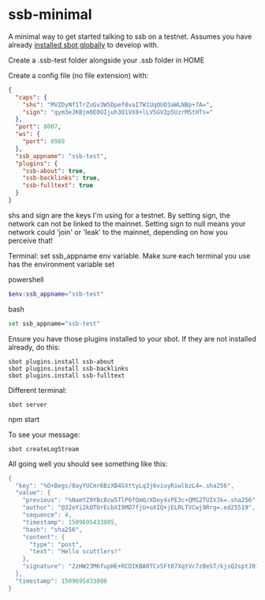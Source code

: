 # ssb-minimal

A minimal way to get started talking to ssb on a testnet. Assumes you have already [installed sbot globally](https://ssbc.github.io/docs/scuttlebot/install.html) to develop with.

Create a .ssb-test folder alongside your .ssb folder in HOME

Create a config file (no file extension) with:
```json
{
  "caps": {
    "shs": "MVZDyNf1TrZuGv3W5Dpef0vaITW1UqOUO3aWLNBp+7A=",
    "sign": "qym3eJKBjm0E0OIjuh3O1VX8+lLVSGV2p5UzrMStHTs="
  },
  "port": 8007,
  "ws": {
    "port": 8988
  },
  "ssb_appname": "ssb-test",
  "plugins": {
    "ssb-about": true,
    "ssb-backlinks": true,
    "ssb-fulltext": true
  }
}
```
shs and sign are the keys I'm using for a testnet. By setting sign, the network can not be linked to the mainnet. Setting sign to null means your network could 'join' or 'leak' to the mainnet, depending on how you perceive that!

Terminal: set ssb_appname env variable. Make sure each terminal you use has the environment variable set

powershell
```powershell
$env:ssb_appname="ssb-test"
```
bash
```bash
set ssb_appname="ssb-test"
```

Ensure you have those plugins installed to your sbot. If they are not installed already, do this:
```
sbot plugins.install ssb-about
sbot plugins.install ssb-backlinks
sbot plugins.install ssb-fulltext
```

Different terminal:
```
sbot server
```

npm start

To see your message:
```
sbot createLogStream
```

All going well you should see something like this:
```powershell
{
  "key": "%O+Begs/8ayYUCmr6BzXB4SXttyLq3j6viuyRiwlbzL4=.sha256",
  "value": {
    "previous": "%NamYZ9YBc8cw5TlP6fQmO/XDey4sPE3c+QMS2TUIVJk=.sha256",
    "author": "@32eYi2kQTUrEcbXI9MD7fjU+oXIQ+jELRLTVCwj9Rrg=.ed25519",
    "sequence": 4,
    "timestamp": 1509695433805,
    "hash": "sha256",
    "content": {
      "type": "post",
      "text": "Hello scuttlers!"
    },
    "signature": "2zHW23M6fupHE+RCDIKBA0TCv5Ft07XqtVc7zBeST/kjsQ2sptJ012tvrj+sBiYG8O3HRkebEeWJC/Jf5EU3Ag==.sig.ed25519"
  },
  "timestamp": 1509695433806
}
```